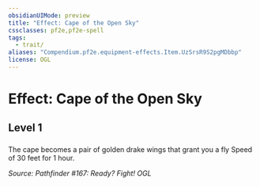 ```yaml
---
obsidianUIMode: preview
title: "Effect: Cape of the Open Sky"
cssclasses: pf2e,pf2e-spell
tags:
  - trait/
aliases: "Compendium.pf2e.equipment-effects.Item.UzSrsR9S2pgMDbbp"
license: OGL
---
```

# Effect: Cape of the Open Sky
## Level 1
### 






The cape becomes a pair of golden drake wings that grant you a fly Speed of 30 feet for 1 hour.

*Source: Pathfinder #167: Ready? Fight!*
*OGL*